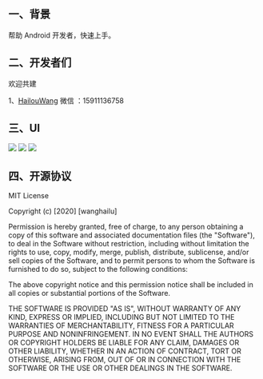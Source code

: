 
## 一、背景

帮助 Android 开发者，快速上手。

## 二、开发者们

 欢迎共建
 
 1、[HailouWang](https://github.com/HailouWang)  微信 ：15911136758
 
## 三、UI

![]([image/mulu.png](https://github.com/HailouWang/AndroidGo/blob/master/image/mulu.png))
![]([image/save1.png](https://github.com/HailouWang/AndroidGo/blob/master/image/mulu.png))
![]([image/save2.png](https://github.com/HailouWang/AndroidGo/blob/master/image/mulu.png))

## 四、开源协议

MIT License

Copyright (c) [2020] [wanghailu]

Permission is hereby granted, free of charge, to any person obtaining a copy
of this software and associated documentation files (the "Software"), to deal
in the Software without restriction, including without limitation the rights
to use, copy, modify, merge, publish, distribute, sublicense, and/or sell
copies of the Software, and to permit persons to whom the Software is
furnished to do so, subject to the following conditions:

The above copyright notice and this permission notice shall be included in all
copies or substantial portions of the Software.

THE SOFTWARE IS PROVIDED "AS IS", WITHOUT WARRANTY OF ANY KIND, EXPRESS OR
IMPLIED, INCLUDING BUT NOT LIMITED TO THE WARRANTIES OF MERCHANTABILITY,
FITNESS FOR A PARTICULAR PURPOSE AND NONINFRINGEMENT. IN NO EVENT SHALL THE
AUTHORS OR COPYRIGHT HOLDERS BE LIABLE FOR ANY CLAIM, DAMAGES OR OTHER
LIABILITY, WHETHER IN AN ACTION OF CONTRACT, TORT OR OTHERWISE, ARISING FROM,
OUT OF OR IN CONNECTION WITH THE SOFTWARE OR THE USE OR OTHER DEALINGS IN THE
SOFTWARE.
